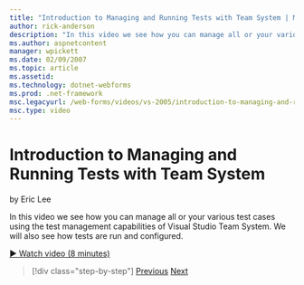 ```yaml
---
title: "Introduction to Managing and Running Tests with Team System | Microsoft Docs"
author: rick-anderson
description: "In this video we see how you can manage all or your various test cases using the test management capabilities of Visual Studio Team System. We will also see..."
ms.author: aspnetcontent
manager: wpickett
ms.date: 02/09/2007
ms.topic: article
ms.assetid: 
ms.technology: dotnet-webforms
ms.prod: .net-framework
msc.legacyurl: /web-forms/videos/vs-2005/introduction-to-managing-and-running-tests-with-team-system
msc.type: video
---
```

Introduction to Managing and Running Tests with Team System
====================
by Eric Lee

In this video we see how you can manage all or your various test cases using the test management capabilities of Visual Studio Team System. We will also see how tests are run and configured.

[&#9654; Watch video (8 minutes)](https://channel9.msdn.com/Blogs/ASP-NET-Site-Videos/introduction-to-managing-and-running-tests-with-team-system)

>[!div class="step-by-step"]
[Previous](introduction-to-manual-testing-with-team-system.md)
[Next](measuring-the-business-value-of-ajax.md)